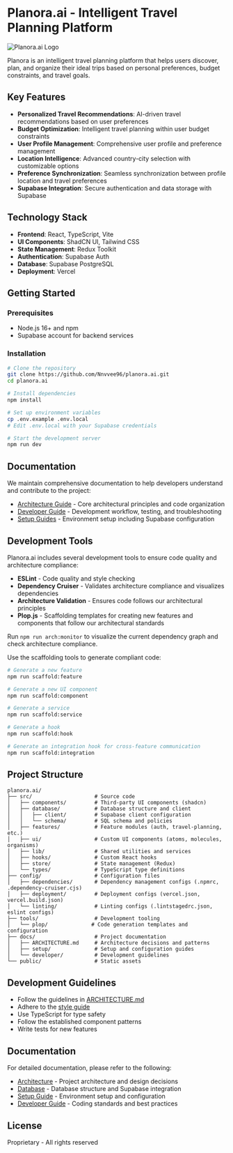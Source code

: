 # Planora.ai - Intelligent Travel Planning Platform

![Planora.ai Logo](https://placehold.co/600x200/1c2331/ffffff?text=Planora.ai)

Planora is an intelligent travel planning platform that helps users discover, plan, and organize their ideal trips based on personal preferences, budget constraints, and travel goals.

## Key Features

- **Personalized Travel Recommendations**: AI-driven travel recommendations based on user preferences
- **Budget Optimization**: Intelligent travel planning within user budget constraints
- **User Profile Management**: Comprehensive user profile and preference management
- **Location Intelligence**: Advanced country-city selection with customizable options
- **Preference Synchronization**: Seamless synchronization between profile location and travel preferences
- **Supabase Integration**: Secure authentication and data storage with Supabase

## Technology Stack

- **Frontend**: React, TypeScript, Vite
- **UI Components**: ShadCN UI, Tailwind CSS
- **State Management**: Redux Toolkit
- **Authentication**: Supabase Auth
- **Database**: Supabase PostgreSQL
- **Deployment**: Vercel

## Getting Started

### Prerequisites

- Node.js 16+ and npm
- Supabase account for backend services

### Installation

```bash
# Clone the repository
git clone https://github.com/Nnvvee96/planora.ai.git
cd planora.ai

# Install dependencies
npm install

# Set up environment variables
cp .env.example .env.local
# Edit .env.local with your Supabase credentials

# Start the development server
npm run dev
```

## Documentation

We maintain comprehensive documentation to help developers understand and contribute to the project:

- [Architecture Guide](./docs/ARCHITECTURE.md) - Core architectural principles and code organization
- [Developer Guide](./docs/developer/guide.md) - Development workflow, testing, and troubleshooting
- [Setup Guides](./docs/setup/) - Environment setup including Supabase configuration

## Development Tools

Planora.ai includes several development tools to ensure code quality and architecture compliance:

- **ESLint** - Code quality and style checking
- **Dependency Cruiser** - Validates architecture compliance and visualizes dependencies
- **Architecture Validation** - Ensures code follows our architectural principles
- **Plop.js** - Scaffolding templates for creating new features and components that follow our architectural standards

Run `npm run arch:monitor` to visualize the current dependency graph and check architecture compliance.

Use the scaffolding tools to generate compliant code:

```bash
# Generate a new feature
npm run scaffold:feature

# Generate a new UI component
npm run scaffold:component

# Generate a service
npm run scaffold:service

# Generate a hook
npm run scaffold:hook

# Generate an integration hook for cross-feature communication
npm run scaffold:integration
```

## Project Structure

```
planora.ai/
├── src/                    # Source code
│   ├── components/         # Third-party UI components (shadcn)
│   ├── database/           # Database structure and client
│   │   ├── client/         # Supabase client configuration
│   │   └── schema/         # SQL schema and policies
│   ├── features/           # Feature modules (auth, travel-planning, etc.)
│   ├── ui/                 # Custom UI components (atoms, molecules, organisms)
│   ├── lib/                # Shared utilities and services
│   ├── hooks/              # Custom React hooks
│   ├── store/              # State management (Redux)
│   └── types/              # TypeScript type definitions
├── config/                 # Configuration files
│   ├── dependencies/       # Dependency management configs (.npmrc, .dependency-cruiser.cjs)
│   ├── deployment/         # Deployment configs (vercel.json, vercel.build.json)
│   └── linting/            # Linting configs (.lintstagedrc.json, eslint configs)
├── tools/                  # Development tooling
│   └── plop/              # Code generation templates and configuration
├── docs/                   # Project documentation
│   ├── ARCHITECTURE.md     # Architecture decisions and patterns
│   ├── setup/              # Setup and configuration guides
│   └── developer/          # Development guidelines
└── public/                 # Static assets
```

## Development Guidelines

- Follow the guidelines in [ARCHITECTURE.md](docs/ARCHITECTURE.md)
- Adhere to the [style guide](docs/developer/styleguide.md)
- Use TypeScript for type safety
- Follow the established component patterns
- Write tests for new features

## Documentation

For detailed documentation, please refer to the following:

- [Architecture](docs/ARCHITECTURE.md) - Project architecture and design decisions
- [Database](docs/database/DATABASE.md) - Database structure and Supabase integration
- [Setup Guide](docs/setup/) - Environment setup and configuration
- [Developer Guide](docs/developer/) - Coding standards and best practices

## License

Proprietary - All rights reserved
